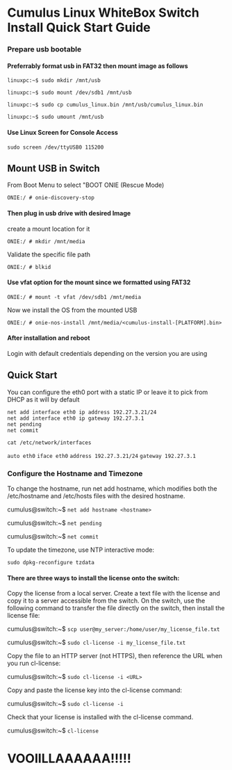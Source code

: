 # Cumulus Linux WhiteBox Switch Install Quick Start Guide

### Prepare usb bootable
    
#### Preferrably format usb in FAT32 then mount image as follows
    
`linuxpc:~$ sudo mkdir /mnt/usb`

`linuxpc:~$ sudo mount /dev/sdb1 /mnt/usb`

`linuxpc:~$ sudo cp cumulus_linux.bin /mnt/usb/cumulus_linux.bin`

`linuxpc:~$ sudo umount /mnt/usb`

#### Use Linux Screen for Console Access
    
`sudo screen /dev/ttyUSB0 115200` 

## Mount USB in Switch

From Boot Menu to select "BOOT ONIE (Rescue Mode)

`ONIE:/ # onie-discovery-stop`

#### Then plug in usb drive with desired Image

create a mount location for it

`ONIE:/ # mkdir /mnt/media`

Validate the specific file path

`ONIE:/ # blkid`
  
#### Use vfat option for the mount since we formatted using FAT32

`ONIE:/ # mount -t vfat /dev/sdb1 /mnt/media`

Now we install the OS from the mounted USB

`ONIE:/ # onie-nos-install /mnt/media/<cumulus-install-[PLATFORM].bin>`

#### After installation and reboot

Login with default credentials depending on the version you are using

## Quick Start
You can configure the eth0 port with a static IP or leave it to pick from DHCP as it will by default

`net add interface eth0 ip address 192.27.3.21/24` <br>
`net add interface eth0 ip gateway 192.27.3.1` <br>
`net pending` <br>
`net commit` <br>

`cat /etc/network/interfaces` 

`auto eth0`
`iface eth0`
    `address 192.27.3.21/24`
    `gateway 192.27.3.1`


### Configure the Hostname and Timezone

To change the hostname, run net add hostname, which modifies both the /etc/hostname and /etc/hosts files with the desired hostname.

cumulus@switch:~$ `net add hostname <hostname>`

cumulus@switch:~$ `net pending`

cumulus@switch:~$ `net commit`

To update the timezone, use NTP interactive mode:

`sudo dpkg-reconfigure tzdata`

#### There are three ways to install the license onto the switch:

Copy the license from a local server. Create a text file with the license and copy it to a server accessible from the switch. On the switch, use the following command to transfer the file directly on the switch, then install the license file:

cumulus@switch:~$ `scp user@my_server:/home/user/my_license_file.txt`

cumulus@switch:~$ `sudo cl-license -i my_license_file.txt`

Copy the file to an HTTP server (not HTTPS), then reference the URL when you run cl-license:

cumulus@switch:~$ `sudo cl-license -i <URL>`

Copy and paste the license key into the cl-license command:

cumulus@switch:~$ `sudo cl-license -i`
<paste license key>

Check that your license is installed with the cl-license command.

cumulus@switch:~$ `cl-license` 


# VOOIILLAAAAAA!!!!!
